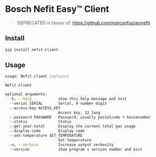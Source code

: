 # Bosch Nefit Easy™ Client

> DEPRECATED in favour of: https://github.com/marconfus/aionefit


## Install
```bash
pip install nefit-client
```

## Usage
```bash
usage: Nefit client [options]

Nefit client

optional arguments:
  -h, --help            show this help message and exit
  --serial SERIAL       Serial, 9 number digit
  --access-key ACCESS_KEY
                        Access key, 12 long
  --password PASSWORD   Password, usually postalcode + housenumber
  --status              Status
  --get-year-total      Display the current total gas usage
  --display-code        Display code
  --set-temperature SET_TEMPERATURE
                        Set temperature
  -v, --verbose         Increase output verbosity
  --version             show program s version number and exit
```
